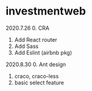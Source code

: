 # investmentweb

2020.7.26
0. CRA
1. Add React router
2. Add Sass
3. Add Eslint (airbnb pkg)

2020.8.30
0. Ant design
1. craco, craco-less
2. basic select feature